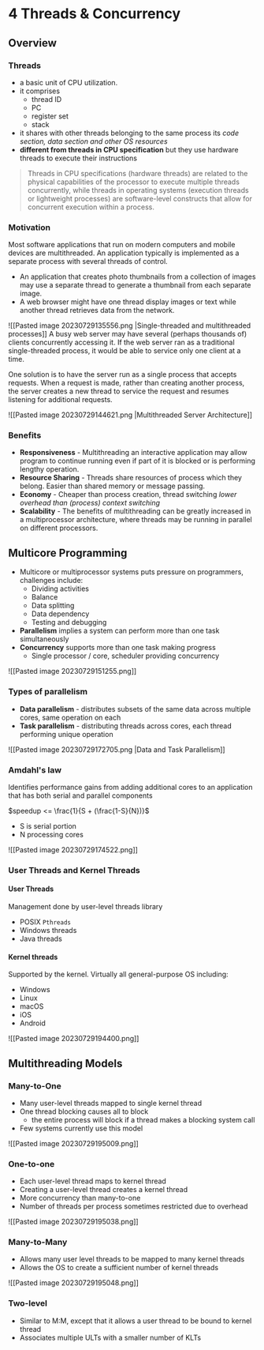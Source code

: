 # 4 Threads & Concurrency

## Overview

### Threads

- a basic unit of CPU utilization.
- it comprises
	- thread ID
	- PC
	- register set
	- stack
 - it shares with other threads belonging to the same process its *code section, data section and other OS resources*
 - **different from threads in CPU specification** but they use hardware threads to execute their instructions

>  Threads in CPU specifications (hardware threads) are related to the physical capabilities of the processor to execute multiple threads concurrently, while threads in operating systems (execution threads or lightweight processes) are software-level constructs that allow for concurrent execution within a process.

### Motivation

Most software applications that run on modern computers and mobile devices are multithreaded. An application typically is implemented as a separate process with several threads of control.

- An application that creates photo thumbnails from a collection of images may use a separate thread to generate a thumbnail from each separate image.
- A web browser might have one thread display images or text while another thread retrieves data from the network.

![[Pasted image 20230729135556.png |Single-threaded and multithreaded processes]]
A busy web server may have several (perhaps thousands of) clients concurrently accessing it. If the web server ran as a traditional single-threaded process, it would be able to service only one client at a time.

One solution is to have the server run as a single process that accepts requests. When a request is made, rather than creating another process, the server creates a new thread to service the request and resumes listening for additional requests.

![[Pasted image 20230729144621.png |Multithreaded Server Architecture]]

### Benefits

- **Responsiveness** - Multithreading an interactive application may allow program to continue running even if part of it is blocked or is performing lengthy operation.
- **Resource Sharing** - Threads share resources of process which they belong. Easier than shared memory or message passing.
- **Economy** - Cheaper than process creation, thread switching *lower overhead than (process) context switching*
- **Scalability** - The benefits of multithreading can be greatly increased in a multiprocessor architecture, where threads may be running in parallel on different processors.

## Multicore Programming

- Multicore or multiprocessor systems puts pressure on programmers, challenges include:
	- Dividing activities
	- Balance
	- Data splitting
	- Data dependency
	- Testing and debugging
 - **Parallelism** implies a system can perform more than one task simultaneously
 - **Concurrency** supports more than one task making progress
	 - Single processor / core, scheduler providing concurrency

![[Pasted image 20230729151255.png]]

### Types of parallelism

- **Data parallelism** - distributes subsets of the same data across multiple cores, same operation on each
- **Task parallelism** - distributing threads across cores, each thread performing unique operation

![[Pasted image 20230729172705.png |Data and Task Parallelism]]

### Amdahl's law

Identifies performance gains from adding additional cores to an
application that has both serial and parallel components

$speedup <= \frac{1}{S + (\frac{1-S}{N})}$

- S is serial portion
- N processing cores

![[Pasted image 20230729174522.png]]

### User Threads and Kernel Threads

#### User Threads

Management done by user-level threads library

- POSIX `Pthreads`
- Windows threads
- Java threads

#### Kernel threads

Supported by the kernel. Virtually all general-purpose OS including:

- Windows
- Linux
- macOS
- iOS
- Android

![[Pasted image 20230729194400.png]]

## Multithreading Models

### Many-to-One

- Many user-level threads mapped to single kernel thread
- One thread blocking causes all to block
	- the entire process will block if a thread makes a blocking system call
- Few systems currently use this model

![[Pasted image 20230729195009.png]]

### One-to-one

- Each user-level thread maps to kernel thread
- Creating a user-level thread creates a kernel thread
- More concurrency than many-to-one
- Number of threads per process sometimes restricted due to overhead

![[Pasted image 20230729195038.png]]

### Many-to-Many

- Allows many user level threads to be mapped to many kernel threads
- Allows the OS to create a sufficient number of kernel threads

![[Pasted image 20230729195048.png]]

### Two-level

- Similar to M:M, except that it allows a user thread to be bound to kernel thread
- Associates multiple ULTs with a smaller number of KLTs

